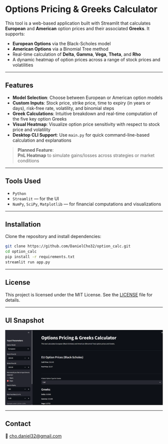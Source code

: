 # Options Pricing & Greeks Calculator

This tool is a web-based application built with Streamlit that calculates **European** and **American** option prices and their associated **Greeks**. It supports:

- **European Options** via the Black-Scholes model  
- **American Options** via a Binomial Tree method  
- Real-time calculation of **Delta**, **Gamma**, **Vega**, **Theta**, and **Rho**  
- A dynamic heatmap of option prices across a range of stock prices and volatilities

---

## Features

- **Model Selection**: Choose between European or American option models  
- **Custom Inputs**: Stock price, strike price, time to expiry (in years or days), risk-free rate, volatility, and binomial steps  
- **Greek Calculations**: Intuitive breakdown and real-time computation of the five key option Greeks  
- **Visual Heatmap**: Visualize option price sensitivity with respect to stock price and volatility  
- **Desktop CLI Support**: Use `main.py` for quick command-line-based calculation and explanations  

> **Planned Feature**:  
> **PnL Heatmap** to simulate gains/losses across strategies or market conditions

---

## Tools Used

- `Python`  
- `Streamlit` — for the UI  
- `NumPy`, `SciPy`, `Matplotlib` — for financial computations and visualizations

---

## Installation

Clone the repository and install dependencies:

```bash
git clone https://github.com/DanielCho32/option_calc.git
cd option_calc
pip install -r requirements.txt
streamlit run app.py
```

---

## License

This project is licensed under the MIT License. See the [LICENSE](LICENSE) file for details.

---

## UI Snapshot

![UI Preview](preview_ui.png)

---

## Contact

📧 cho.daniel32@gmail.com

